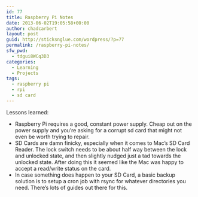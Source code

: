 ```yaml
---
id: 77
title: Raspberry Pi Notes
date: 2013-06-02T19:05:58+00:00
author: chadcarbert
layout: post
guid: http://sticksnglue.com/wordpress/?p=77
permalink: /raspberry-pi-notes/
sfw_pwd:
  - tdgui8WCq3D3
categories:
  - Learning
  - Projects
tags:
  - raspberry pi
  - rpi
  - sd card
---
```

Lessons learned:

  * Raspberry Pi requires a good, constant power supply. Cheap out on the power supply and you&#8217;re asking for a corrupt sd card that might not even be worth trying to repair.
  * SD Cards are damn finicky, especially when it comes to Mac&#8217;s SD Card Reader. The lock switch needs to be about half way between the lock and unlocked state, and then slightly nudged just a tad towards the unlocked state. After doing this it seemed like the Mac was happy to accept a read/write status on the card.
  * In case something does happen to your SD Card, a basic backup solution is to setup a cron job with rsync for whatever directories you need. There&#8217;s lots of guides out there for this.